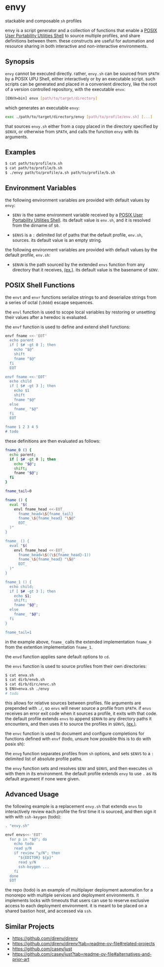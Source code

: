 # envy
stackable and composable `sh` profiles

envy is a script generator and a collection of functions that enable a [POSIX User Portability Utilities Shell](https://pubs.opengroup.org/onlinepubs/9799919799/utilities/sh.html) to source multiple profiles, and share definitions between them.
these constructs are useful for automation and resource sharing in both interactive and non-interactive environments.

## Synopsis

`envy` cannot be executed directly. rather, `envy.sh` can be sourced from `$PATH` by a POSIX UPU Shell, either interactively or by an executable script.
such scripts can be generated and placed in a convenient directory, like the root of a version controlled repository, with the executable `envx`:

```sh
[ENVX=bin] envx [path/to/target/directory]
```

which generates an executable `envy`:

```sh
exec ./path/to/target/directory/envy [path/to/profile/env.sh] [...]
```

that sources `envy.sh` either from a copy placed in the directory specified by `$ENVX`, or otherwise from `$PATH`, and calls the function `envy` with its arguments.

## Examples

```sh
$ cat path/to/profile/a.sh
$ cat path/to/profile/b.sh
$ ./envy path/to/profile/a.sh path/to/profile/b.sh
```

## Environment Variables

the following environment variables are provided with default values by `envy`:

* `$ENV` is the same environment variable received by a [POSIX User Portability Utilities Shell](https://pubs.opengroup.org/onlinepubs/9799919799/utilities/sh.html). its default value is `env.sh`, and it is resolved from the dirname of `$0`.

* `$ENVS` is a `:` delimited list of paths that the default profile, `env.sh`, sources. its default value is an empty string.

the following environment variables are provided with default values by the default profile, `env.sh`:

* `$ENVN` is the path sourced by the extended `envs` function from any directory that it receives, [(ex.)](https://github.com/MayCXC/envy/blob/master/env.sh). its default value is the basename of `$ENV`.

## POSIX Shell Functions

the `envt` and `envr` functions serialize strings to and deserialize strings from a series of octal (`\0ddd`) escape sequences.

the `envl` function is used to scope local variables by restoring or unsetting their values after a heredoc is evaluated.

the `envf` function is used to define and extend shell functions:

```sh
envf fname <<-'EOT'
  echo parent
  if [ $# -gt 0 ]; then
    echo "$@"
    shift
    fname "$@"
  fi
  EOT

envf fname <<-'EOT'
  echo child
  if [ $# -gt 3 ]; then
    echo $1
    shift
    fname "$@"
  else
    fname_ "$@"
  fi
  EOT

fname 1 2 3 4 5
# todo
```

these definitions are then evaluated as follows:

```sh
fname_0 () {
  echo parent;
  if [ $# -gt 0 ]; then
    echo "$@";
    shift;
    fname "$@";
  fi
}

fname_tail=0

fname () {
  eval "$(
    envl fname_head <<-EOT_
      fname_head=\${fname_tail}
      fname_\${fname_head} "\$@"
      EOT_
  )"
}

fname_ () {
  eval "$(
    envl fname_head <<-EOT_
      fname_head=\$((\${fname_head}-1))
      fname_\${fname_head} "\$@"
      EOT_
  )"
}

fname_1 () {
  echo child;
  if [ $# -gt 3 ]; then
    echo $1;
    shift;
    fname "$@";
  else
    fname_ "$@";
  fi
}

fname_tail=1
```

in the example above, `fname_` calls the extended implementation `fname_0` from the extention implementation `fname_1`.

the `envd` function applies sane default options to `cd`.

the `envs` function is used to source profiles from their own directories:

```sh
$ cat enva.sh
$ cat dirb/envb.sh
$ cat dirb/dirc/envc.sh
$ ENV=enva.sh ./envy
# todo
```

this allows for relative sources between profiles.
file arguments are prepended with `./`, so `envs` will never source a profile from `$PATH`.
if `envs` receives an error exit code when it sources a profile, it exits with that code.
the default profile extends `envs` to append `$ENVN` to any directory paths it encounters, and then uses it to source the profiles in `$ENVS`, [(ex.)](https://github.com/MayCXC/envy/blob/master/env.sh).

the `envc` function is used to document and configure completions for functions defined with `envf` (todo, unsure how possible this is to do with posix sh):

the `envg` function separates profiles from `sh` options, and sets `$ENVS` to a `:` delimited list of absolute profile paths.

the `envy` function sets and resolves `$ENV` and `$ENVS`, and then executes `sh` with them in its environment. the default profile extends `envy` to use `.` as its default argument if none were given.

## Advanced Usage

the following example is a replacement `envy.sh` that extends `envs` to interactively review each profile the first time it is sourced, and then sign it with with `ssh-keygen` (todo):

```sh
. "envy.sh"

envf envs<<-'EOT'
  for p in "$@"; do
    echo todo
    read y/N
    if review "y/N"; then
      "${EDITOR} ${p}"
      read y/N
      ssh-keygen ...
    fi
  done
  EOT
```

the repo (todo) is an example of multiplayer deployment automation for a monorepo with multiple services and deployment environments.
it implements locks with timeouts that users can use to reserve exclusive access to each deployment environment.
it is meant to be placed on a shared bastion host, and accessed via `ssh`.

## Similar Projects

- https://github.com/direnv/direnv
- https://github.com/direnv/direnv?tab=readme-ov-file#related-projects
- https://github.com/casey/just
- https://github.com/casey/just?tab=readme-ov-file#alternatives-and-prior-art

